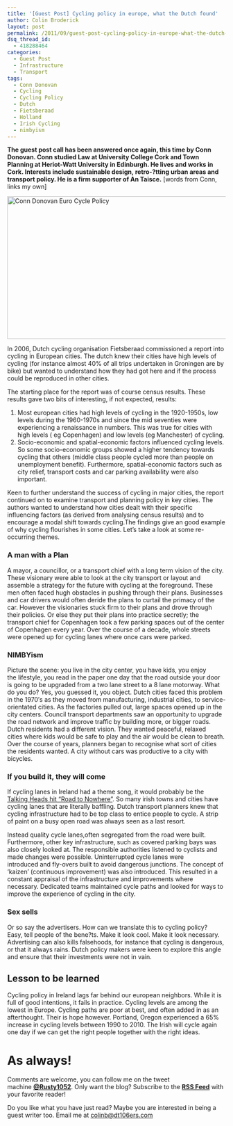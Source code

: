 ```yaml
---
title: '[Guest Post] Cycling policy in europe, what the Dutch found'
author: Colin Broderick
layout: post
permalink: /2011/09/guest-post-cycling-policy-in-europe-what-the-dutch-found/"
dsq_thread_id:
  - 418288464
categories:
  - Guest Post
  - Infrastructure
  - Transport
tags:
  - Conn Donovan
  - Cycling
  - Cycling Policy
  - Dutch
  - Fietsberaad
  - Holland
  - Irish Cycling
  - nimbyism
---
```

**The guest post call has been answered once again, this time by Conn Donovan. Conn studied Law at University College Cork and Town Planning at Heriot-Watt University in Edinburgh. He lives and works in Cork. Interests include sustainable design, retro-?tting urban areas and transport policy. He is a firm supporter of An Taisce.** [words from Conn, links my own]

[<img class="alignnone size-full wp-image-1626" title="Conn Donovan Euro Cycle Policy" src="{{site.baseurl}}/wp-content/uploads/2011/09/ConnDonovanCycle.jpg" alt="Conn Donovan Euro Cycle Policy" width="686" height="328" />][1]

In 2006, Dutch cycling organisation Fietsberaad commissioned a report into cycling in European cities. The dutch knew their cities have high levels of cycling (for instance almost 40% of all trips undertaken in Groningen are by bike) but wanted to understand how they had got here and if the process could be reproduced in other cities.

The starting place for the report was of course census results. These results gave two bits of interesting, if not expected, results:

1.  Most european cities had high levels of cycling in the 1920-1950s, low levels during the 1960-1970s and since the mid seventies were experiencing a renaissance in numbers. This was true for cities with high levels ( eg Copenhagen) and low levels (eg Manchester) of cycling.
2.  Socio-economic and spatial-economic factors influenced cycling levels. So some socio-economic groups showed a higher tendency towards cycling that others (middle class people cycled more than people on unemployment benefit). Furthermore, spatial-economic factors such as city relief, transport costs and car parking availability were also important.

Keen to further understand the success of cycling in major cities, the report continued on to examine transport and planning policy in key cities. The authors wanted to understand how cities dealt with their specific influencing factors (as derived from analysing census results) and to encourage a modal shift towards cycling.The findings give an good example of why cycling flourishes in some cities. Let&#8217;s take a look at some re-occurring themes.

### A man with a Plan

A mayor, a councillor, or a transport chief with a long term vision of the city. These visionary were able to look at the city transport or layout and assemble a strategy for the future with cycling at the foreground. These men often faced hugh obstacles in pushing through their plans. Businesses and car drivers would often deride the plans to curtail the primacy of the car. However the visionaries stuck firm to their plans and drove through their policies. Or else they put their plans into practice secretly; the transport chief for Copenhagen took a few parking spaces out of the center of Copenhagen every year. Over the course of a decade, whole streets were opened up for cycling lanes where once cars were parked.

### NIMBYism

Picture the scene: you live in the city center, you have kids, you enjoy the lifestyle, you read in the paper one day that the road outside your door is going to be upgraded from a two lane street to a 8 lane motorway. What do you do? Yes, you guessed it, you object. Dutch cities faced this problem in the 1970&#8242;s as they moved from manufacturing, industrial cities, to service-orientated cities. As the factories pulled out, large spaces opened up in the city centers. Council transport departments saw an opportunity to upgrade the road network and improve traffic by building more, or bigger roads. Dutch residents had a different vision. They wanted peaceful, relaxed cities where kids would be safe to play and the air would be clean to breath. Over the course of years, planners began to recognise what sort of cities the residents wanted. A city without cars was productive to a city with bicycles.

### If you build it, they will come

If cycling lanes in Ireland had a theme song, it would probably be the [Talking Heads hit &#8220;Road to Nowhere&#8221;][2]. So many irish towns and cities have cycling lanes that are literally baffling. Dutch transport planners knew that cycling infrastructure had to be top class to entice people to cycle. A strip of paint on a busy open road was always seen as a last resort.

Instead quality cycle lanes,often segregated from the road were built. Furthermore, other key infrastructure, such as covered parking bays was also closely looked at. The responsible authorities listened to cyclists and made changes were possible. Uninterrupted cycle lanes were introduced and fly-overs built to avoid dangerous junctions. The concept of &#8216;kaizen&#8217; (continuous improvement) was also introduced. This resulted in a constant appraisal of the infrastructure and improvements where necessary. Dedicated teams maintained cycle paths and looked for ways to improve the experience of cycling in the city.

### Sex sells

Or so say the advertisers. How can we translate this to cycling policy? Easy, tell people of the bene?ts. Make it look cool. Make it look necessary. Advertising can also kills falsehoods, for instance that cycling is dangerous, or that it always rains. Dutch policy makers were keen to explore this angle and ensure that their investments were not in vain.

## Lesson to be learned

Cycling policy in Ireland lags far behind our european neighbors. While it is full of good intentions, it fails in practice. Cycling levels are among the lowest in Europe. Cycling paths are poor at best, and often added in as an afterthought. Their is hope however. Portland, Oregon experienced a 65% increase in cycling levels between 1990 to 2010. The Irish will cycle again one day if we can get the right people together with the right ideas.

# As always!

Comments are welcome, you can follow me on the tweet machine **<a title="Follow me on Twitter" href="http://twitter.com/#!/rusty1052" target="_blank">@Rusty1052</a>**. Only want the blog? Subscribe to the **<a title="RSS Feed" href="http://feeds.feedburner.com/AnIrishPlanningStudentsBlog" target="_blank">RSS Feed</a>** with your favorite reader!

Do you like what you have just read? Maybe you are interested in being a guest writer too. Email me at colinb@dt106ers.com



 [1]: {{site.baseurl}}/wp-content/uploads/2011/09/ConnDonovanCycle.jpg
 [2]: http://youtu.be/cPQcnjlwtE4 "Talking Heads on Youtube"
